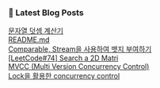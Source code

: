 

### 📕 Latest Blog Posts   

<a href ="https://gilbert9172.tistory.com/101"> 문자열 덧셈 계산기 </a> <br><a href ="https://gilbert9172.tistory.com/100"> README.md </a> <br><a href ="https://gilbert9172.tistory.com/99"> Comparable, Stream을 사용하여 뱃지 부여하기 </a> <br><a href ="https://gilbert9172.tistory.com/98"> [LeetCode#74] Search a 2D Matri </a> <br><a href ="https://gilbert9172.tistory.com/97"> MVCC (Multi Version Concurrency Control) </a> <br><a href ="https://gilbert9172.tistory.com/96"> Lock을 활용한 concurrency control </a> <br>